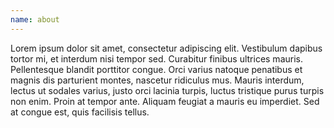 ```yaml
---
name: about
---
```


Lorem ipsum dolor sit amet, consectetur adipiscing elit. Vestibulum dapibus tortor mi, et interdum nisi tempor sed. Curabitur finibus ultrices mauris. Pellentesque blandit porttitor congue. Orci varius natoque penatibus et magnis dis parturient montes, nascetur ridiculus mus. Mauris interdum, lectus ut sodales varius, justo orci lacinia turpis, luctus tristique purus turpis non enim. Proin at tempor ante. Aliquam feugiat a mauris eu imperdiet. Sed at congue est, quis facilisis tellus.
